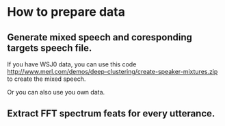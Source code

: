 # How to prepare data
## Generate mixed speech and coresponding targets speech file.

If you have WSJ0 data, you can use this code http://www.merl.com/demos/deep-clustering/create-speaker-mixtures.zip to create the mixed speech. 

Or you can also use you own data.

## Extract FFT spectrum feats for every utterance. 

